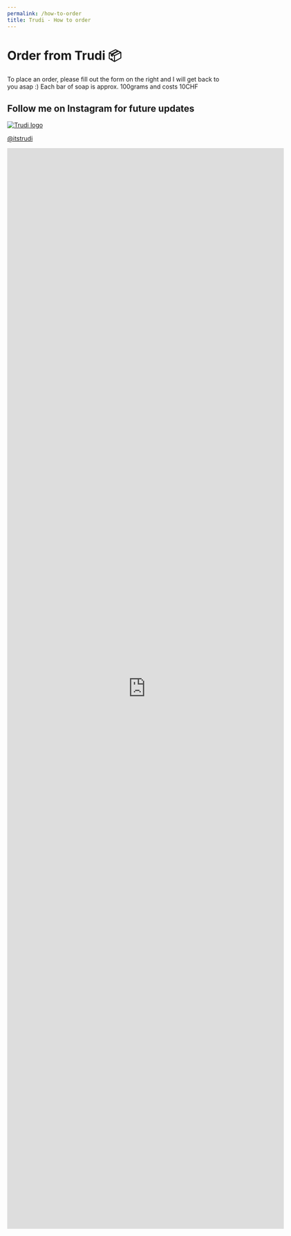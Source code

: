 ```yaml
---
permalink: /how-to-order
title: Trudi - How to order
---
```


<div class="flex justify-center flex-wrap p-5 mt-12">
    <div class="mx-5 grid place-content-start">
        <div class="bg-gradient-to-r from-purple-800 to-pink-500 rounded-2xl text-white p-8 text-center h-72 max-w-sm mx-auto">
            <h1 class="text-3xl mb-3">Order from Trudi 📦</h1>
            <p class="text-lg">To place an order, please fill out the form on the right and I will get back to you asap :) Each bar of soap is approx. 100grams and costs 10CHF </p>
        </div>
        <div class="bg-white py-8 px-10 text-center rounded-md shadow-lg transform -translate-y-20 sm:-translate-y-24 max-w-xs mx-auto">
            <h2 class="font-semibold text-2xl mb-6">Follow me on Instagram for future updates</h2>
            <a href="https://www.instagram.com/itstrudi"><img class="w-20 h-20 object-cover rounded-full mx-auto shadow-lg" src="/assets/logo_small.png" alt="Trudi logo">
            <p class="capitalize text-xl mt-1">@itstrudi</p></a>
        </div>
    </div>
    <iframe src="https://docs.google.com/forms/d/e/1FAIpQLSciM3mLOK-J-xUfX8sp3xDgqH1hPxgl7zxNe-K_XOLsWSj3OQ/viewform?embedded=true" width="640" height="2500" frameborder="0" marginheight="0" marginwidth="0">Loading…</iframe>
</div>
